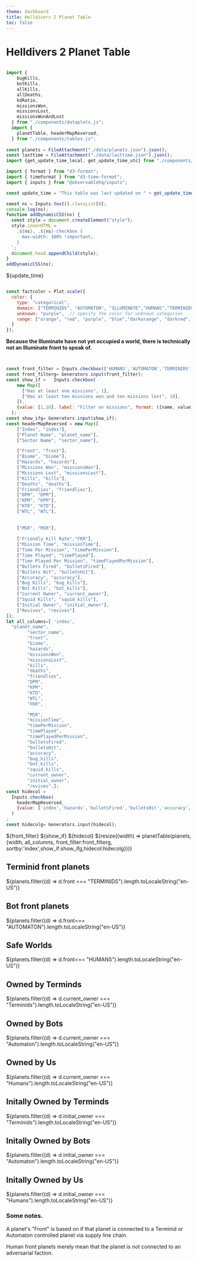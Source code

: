 ```yaml
---
theme: dashboard
title: Helldivers 2 Planet Table
toc: false
---
```



# Helldivers 2 Planet Table




```js

import {
    bugKills,
    botKills,
    allKills,
    allDeaths,
    kdRatio,
    missionsWon,
    missionsLost,
    missionsWonAndLost
  } from "./components/dataplots.js";
  import {
    planetTable, headerMapReversed,
  } from "./components/tables.js";
  
const planets = FileAttachment("./data/planets.json").json();
const lasttime = FileAttachment("./data/lasttime.json").json();
import {get_update_time_local, get_update_time_utc} from "./components/time_utils.js";
```
```js
import { format } from "d3-format";
import { timeFormat } from "d3-time-format";
import { inputs } from "@observablehq/inputs";

const update_time = "This table was last updated on " + get_update_time_local(lasttime['update_time']);

const ns = Inputs.text().classList[0];
console.log(ns);
function addDynamicCSS(ns) {
  const style = document.createElement("style");
  style.innerHTML = `
    .${ns}, .${ns}-checkbox {
      max-width: 100% !important;
    }
  `;
  document.head.appendChild(style);
}
addDynamicCSS(ns);
```

${update_time}

```js

const factcolor = Plot.scale({
  color: {
    type: "categorical",
    domain: ["TERMINIDS", "AUTOMATON", "ILLUMINATE","HUMANS","TERMINIDSL", "AUTOMATONL", "HUMANSL","ILLUMINATEL"],  // specify known categories directly
    unknown: "purple",  // specify the color for unknown categories
    range: ["orange", "red", "purple", "blue","darkorange", "darkred", "darkblue","darkpurple"],  // colors for TERMINIDS, AUTOMATON, and HUMANS
  }
});
```
**Because the Illuminate have not yet occupied a world, there is technically not an Illuminate front to speak of.**

```js


const front_filter = Inputs.checkbox(['HUMANS','AUTOMATON','TERMINIDS','ILLUMINATE'], {value:['HUMANS','AUTOMATON','TERMINIDS','ILLUMINATE'], label:'Filter by front'})
const front_filterg= Generators.input(front_filter);
const show_if =   Inputs.checkbox(
    new Map([
      ["Has at least one missions", 1],
      ["Has at least ten missions won and ten missions lost", 10],
    ]),
    {value: [1,10], label: "Filter on missions", format: ([name, value]) => `${name}`}
  );
const show_ifg= Generators.input(show_if);
const headerMapReversed = new Map([
    ["Index", "index"],
    ["Planet Name", "planet_name"],
    ["Sector Name", "sector_name"],

    ["Front", "front"],
    ["Biome", "biome"],
    ["Hazards", "hazards"],
    ["Missions Won", "missionsWon"],
    ["Missions Lost", "missionsLost"],
    ["Kills", "kills"],
    ["Deaths", "deaths"],
    ["Friendlies", "friendlies"],
    ["DPM", "DPM"],
    ["KPM", "KPM"],
    ["KTD", "KTD"],
    ["WTL", "WTL"],
    
    
    ["MSR", "MSR"],
    
    ["Friendly Kill Rate","FKR"],
    ["Mission Time", "missionTime"],
    ["Time Per Mission", "timePerMission"],
    ["Time Played", "timePlayed"],
    ["Time Played Per Mission", "timePlayedPerMission"],
    ["Bullets Fired", "bulletsFired"],
    ["Bullets Hit", "bulletsHit"],
    ["Accuracy", "accuracy"],
    ["Bug Kills", "bug_kills"],
    ["Bot Kills", "bot_kills"],
    ["Current Owner", "current_owner"],
    ["Squid Kills", "squid_kills"],
    ["Initial Owner", "initial_owner"],
    ["Revives", "revives"]
]);
let all_columns=[ 'index',
  "planet_name",
        "sector_name",
        "front",
        "biome",
        "hazards",
        "missionsWon",
        "missionsLost",
        "kills",
        "deaths",
        "friendlies",
        "DPM",
        "KPM",
        "KTD",
        "WTL",
        "FKR",

        "MSR",
        "missionTime",
        "timePerMission",
        "timePlayed",
        "timePlayedPerMission",
        "bulletsFired",
        "bulletsHit",
        "accuracy",
        "bug_kills",
        "bot_kills",
        "squid_kills",
        "current_owner",
        "initial_owner",
        "revives",];
const hidecol = 
  Inputs.checkbox(
    headerMapReversed,
    {value: ['index','hazards','bulletsFired','bulletsHit','accuracy','bug_kills','bot_kills','current_owner','squid_kills','initial_owner','revives'], label: "Show/hide columns", format: ([name, value]) => `${name}`}
  )
;
const hidecolg= Generators.input(hidecol);

```




<div class="grid grid-cols-1">
  <div class="card">
  ${front_filter}
  ${show_if}
  ${hidecol}
    ${resize((width) => planetTable(planets, {width, all_columns, front_filter:front_filterg, sortby:'index',show_if:show_ifg,hidecol:hidecolg}))}
  </div>
</div>
<!-- Cards with big numbers -->

<div class="grid grid-cols-3">
  <div class="card">
    <h2>Terminid front planets</h2>
    <span class="big">${planets.filter((d) => d.front === "TERMINIDS").length.toLocaleString("en-US")}</span>
  </div>
  <div class="card">
    <h2>Bot front planets</h2>
    <span class="big">${planets.filter((d) => d.front=== "AUTOMATON").length.toLocaleString("en-US")}</span>
  </div>
  <div class="card">
    <h2>Safe Worlds</h2>
    <span class="big">${planets.filter((d) => d.front=== "HUMANS").length.toLocaleString("en-US")}</span>
  </div>
  <div class="card">
    <h2>Owned by Terminds</h2>
    <span class="big">${planets.filter((d) => d.current_owner === "Terminids").length.toLocaleString("en-US")}</span>
  </div>
    <div class="card">
    <h2>Owned by Bots</h2>
    <span class="big">${planets.filter((d) => d.current_owner === "Automaton").length.toLocaleString("en-US")}</span>
  </div>
    <div class="card">
    <h2>Owned by Us</h2>
    <span class="big">${planets.filter((d) => d.current_owner === "Humans").length.toLocaleString("en-US")}</span>
  </div>

  <div class="card">
    <h2>Initally Owned by Terminds</h2>
    <span class="big">${planets.filter((d) => d.initial_owner === "Terminids").length.toLocaleString("en-US")}</span>
  </div>
    <div class="card">
    <h2>Initally Owned by Bots</h2>
    <span class="big">${planets.filter((d) => d.initial_owner === "Automaton").length.toLocaleString("en-US")}</span>
  </div>
    <div class="card">
    <h2>Initally Owned by Us</h2>
    <span class="big">${planets.filter((d) => d.initial_owner === "Humans").length.toLocaleString("en-US")}</span>
  </div>
</div>


### Some notes.

A planet's "Front" is based on if that planet is connected to a Terminid or Automaton controlled planet via supply line chain.  

Human front planets merely mean that the planet is not connected to an adversarial faction.



<!-- <canvas id="canvas" width="360" height="20" style="max-width: 100%; color: var(--theme-foreground-focus); border: solid 1px var(--theme-foreground);"></canvas>





 -->


